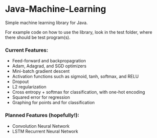 # Java-Machine-Learning
Simple machine learning library for Java.


For example code on how to use the library, look in the test folder, where there should be test program(s).

### Current Features:
- Feed-forward and backpropagration
- Adam, Adagrad, and SGD optimizers
- Mini-batch gradient descent
- Activation functions such as sigmoid, tanh, softmax, and RELU
- Dropout
- L2 regularization
- Cross entropy + softmax for classification, with one-hot encoding
- Squared error for regression
- Graphing for points and for classification

### Planned Features (hopefully!):
- Convolution Neural Network
- LSTM Recurrent Neural Network
